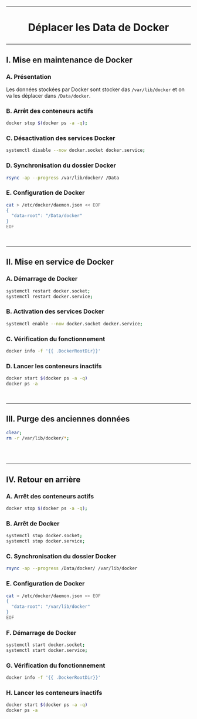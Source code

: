 ----------------------------------------------------------------------------------------------------------------------------------------
# <p align='center'> Déplacer les Data de Docker </p>

----------------------------------------------------------------------------------------------------------------------------------------
## I. Mise en maintenance de Docker
### A. Présentation
Les données stockées par Docker sont stocker das `/var/lib/docker` et on va les déplacer dans `/Data/docker`.

### B. Arrêt des conteneurs actifs
```bash
docker stop $(docker ps -a -q);
```

### C. Désactivation des services Docker
```bash
systemctl disable --now docker.socket docker.service;
```

### D. Synchronisation du dossier Docker 
```bash
rsync -ap --progress /var/lib/docker/ /Data
```

### E. Configuration de Docker
```bash
cat > /etc/docker/daemon.json << EOF
{
  "data-root": "/Data/docker"
}
EOF
```

<br />

----------------------------------------------------------------------------------------------------------------------------------------
## II. Mise en service de Docker
### A. Démarrage de Docker
```bash
systemctl restart docker.socket;
systemctl restart docker.service;
```

### B. Activation des services Docker 
```bash
systemctl enable --now docker.socket docker.service;
```

### C. Vérification du fonctionnement
```bash
docker info -f '{{ .DockerRootDir}}'
```

### D. Lancer les conteneurs inactifs
```bash
docker start $(docker ps -a -q)
docker ps -a
```


<br />

----------------------------------------------------------------------------------------------------------------------------------------
## III. Purge des anciennes données
```bash
clear;
rm -r /var/lib/docker/*;
```

<br />
<br />


----------------------------------------------------------------------------------------------------------------------------------------
## IV. Retour en arrière
### A. Arrêt des conteneurs actifs
```bash
docker stop $(docker ps -a -q);
```

### B. Arrêt de Docker
```bash
systemctl stop docker.socket;
systemctl stop docker.service;
```

### C. Synchronisation du dossier Docker 
```bash
rsync -ap --progress /Data/docker/ /var/lib/docker
```

### E. Configuration de Docker
```bash
cat > /etc/docker/daemon.json << EOF
{
  "data-root": "/var/lib/docker"
}
EOF
```

### F. Démarrage de Docker
```bash
systemctl start docker.socket;
systemctl start docker.service;
```

### G. Vérification du fonctionnement
```bash
docker info -f '{{ .DockerRootDir}}'
```

### H. Lancer les conteneurs inactifs
```bash
docker start $(docker ps -a -q)
docker ps -a
```

